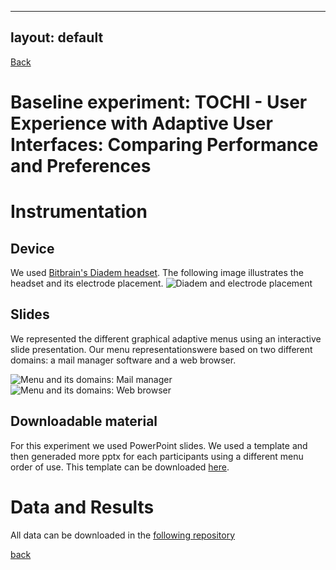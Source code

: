 
---
layout: default
---

<a href="https://anonexperiments.github.io/">Back</a>


# Baseline experiment: TOCHI - User Experience with Adaptive User Interfaces: Comparing Performance and Preferences

# Instrumentation

## Device

We used [Bitbrain's Diadem headset](https://www.bitbrain.com/neurotechnology-products/dry-eeg/diadem). The following image illustrates the headset and its electrode placement.
 ![Diadem and electrode placement](/assets/images/Diadem.png)

## Slides

We represented the different graphical adaptive menus using an interactive slide presentation. Our menu representationswere based on two different domains: a mail manager software and a web browser.

 ![Menu and its domains: Mail manager](/assets/images/menus.png)
 ![Menu and its domains: Web browser](/assets/images/menus_2.png)

## Downloadable material

For this experiment we used PowerPoint slides. We used a template and then generaded more pptx for each participants using a different menu order of use. This template can be downloaded [here](downloads/instrumentation/slides.ppsx).


# Data and Results

All data can be downloaded in the [following repository](https://github.com/ISSI-DSIC/issi-dsic.github.io/tree/main/pages/downloads/data/Experiment1)


[back](../)
